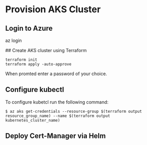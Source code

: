 # Provision AKS Cluster

## Login to Azure

  az login


## Create AKS cluster using Terraform

    terraform init
    terraform apply -auto-approve

When promted enter a password of your choice.

## Configure kubectl

To configure kubetcl run the following command:

```shell
$ az aks get-credentials --resource-group $(terraform output resource_group_name) --name $(terraform output kubernetes_cluster_name)
```

## Deploy Cert-Manager via Helm


